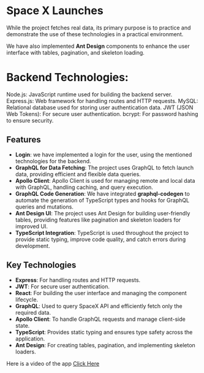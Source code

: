 # Space X Launches

While the project fetches real data, its primary purpose is to practice and demonstrate the use of these technologies in a practical environment.

We have also implemented **Ant Design** components to enhance the user interface with tables, pagination, and skeleton loading.

# Backend Technologies:

Node.js: JavaScript runtime used for building the backend server.
Express.js: Web framework for handling routes and HTTP requests.
MySQL: Relational database used for storing user authentication data.
JWT (JSON Web Tokens): For secure user authentication.
bcrypt: For password hashing to ensure security.

## Features

- **Login**: we have implemented a login for the user, using the mentioned technologies for the backend.
- **GraphQL for Data Fetching**: The project uses GraphQL to fetch launch data, providing efficient and flexible data queries.
- **Apollo Client**: Apollo Client is used for managing remote and local data with GraphQL, handling caching, and query execution.
- **GraphQL Code Generation**: We have integrated **graphql-codegen** to automate the generation of TypeScript types and hooks for GraphQL queries and mutations.
- **Ant Design UI**: The project uses Ant Design for building user-friendly tables, providing features like pagination and skeleton loaders for improved UI.
- **TypeScript Integration**: TypeScript is used throughout the project to provide static typing, improve code quality, and catch errors during development.

## Key Technologies

- **Express**: For handling routes and HTTP requests.
- **JWT**: For secure user authentication.
- **React**: For building the user interface and managing the component lifecycle.
- **GraphQL**: Used to query SpaceX API and efficiently fetch only the required data.
- **Apollo Client**: To handle GraphQL requests and manage client-side state.
- **TypeScript**: Provides static typing and ensures type safety across the application.
- **Ant Design**: For creating tables, pagination, and implementing skeleton loaders.

Here is a video of the app [Click Here](https://jam.dev/c/4c192b47-555d-469f-9636-cf0e178732fa)
